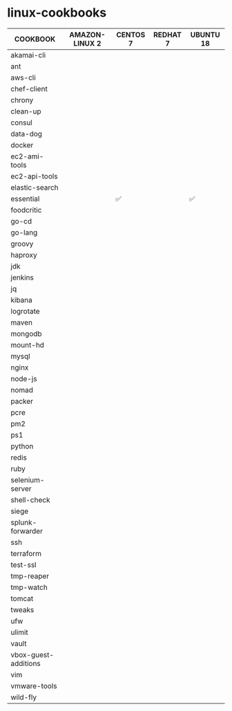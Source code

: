 # linux-cookbooks

| COOKBOOK              | AMAZON-LINUX 2     | CENTOS 7           | REDHAT 7           | UBUNTU 18          |
| --------------------- | ------------------ | ------------------ | ------------------ | ------------------ |
| akamai-cli            |                    |                    |                    |                    |
| ant                   |                    |                    |                    |                    |
| aws-cli               |                    |                    |                    |                    |
| chef-client           |                    |                    |                    |                    |
| chrony                |                    |                    |                    |                    |
| clean-up              |                    |                    |                    |                    |
| consul                |                    |                    |                    |                    |
| data-dog              |                    |                    |                    |                    |
| docker                |                    |                    |                    |                    |
| ec2-ami-tools         |                    |                    |                    |                    |
| ec2-api-tools         |                    |                    |                    |                    |
| elastic-search        |                    |                    |                    |                    |
| essential             |                    | :white_check_mark: |                    | :white_check_mark: |
| foodcritic            |                    |                    |                    |                    |
| go-cd                 |                    |                    |                    |                    |
| go-lang               |                    |                    |                    |                    |
| groovy                |                    |                    |                    |                    |
| haproxy               |                    |                    |                    |                    |
| jdk                   |                    |                    |                    |                    |
| jenkins               |                    |                    |                    |                    |
| jq                    |                    |                    |                    |                    |
| kibana                |                    |                    |                    |                    |
| logrotate             |                    |                    |                    |                    |
| maven                 |                    |                    |                    |                    |
| mongodb               |                    |                    |                    |                    |
| mount-hd              |                    |                    |                    |                    |
| mysql                 |                    |                    |                    |                    |
| nginx                 |                    |                    |                    |                    |
| node-js               |                    |                    |                    |                    |
| nomad                 |                    |                    |                    |                    |
| packer                |                    |                    |                    |                    |
| pcre                  |                    |                    |                    |                    |
| pm2                   |                    |                    |                    |                    |
| ps1                   |                    |                    |                    |                    |
| python                |                    |                    |                    |                    |
| redis                 |                    |                    |                    |                    |
| ruby                  |                    |                    |                    |                    |
| selenium-server       |                    |                    |                    |                    |
| shell-check           |                    |                    |                    |                    |
| siege                 |                    |                    |                    |                    |
| splunk-forwarder      |                    |                    |                    |                    |
| ssh                   |                    |                    |                    |                    |
| terraform             |                    |                    |                    |                    |
| test-ssl              |                    |                    |                    |                    |
| tmp-reaper            |                    |                    |                    |                    |
| tmp-watch             |                    |                    |                    |                    |
| tomcat                |                    |                    |                    |                    |
| tweaks                |                    |                    |                    |                    |
| ufw                   |                    |                    |                    |                    |
| ulimit                |                    |                    |                    |                    |
| vault                 |                    |                    |                    |                    |
| vbox-guest-additions  |                    |                    |                    |                    |
| vim                   |                    |                    |                    |                    |
| vmware-tools          |                    |                    |                    |                    |
| wild-fly              |                    |                    |                    |                    |